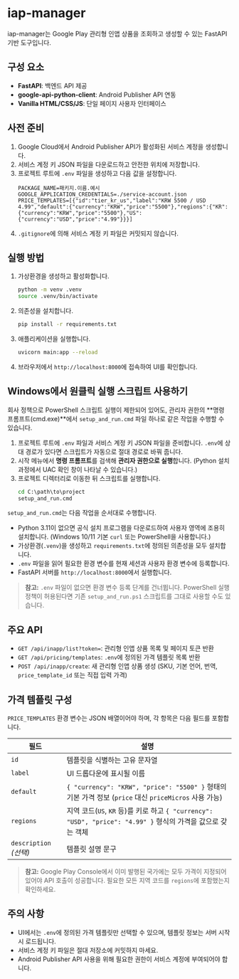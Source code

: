 # iap-manager

iap-manager는 Google Play 관리형 인앱 상품을 조회하고 생성할 수 있는 FastAPI 기반 도구입니다.

## 구성 요소
- **FastAPI**: 백엔드 API 제공
- **google-api-python-client**: Android Publisher API 연동
- **Vanilla HTML/CSS/JS**: 단일 페이지 사용자 인터페이스

## 사전 준비
1. Google Cloud에서 Android Publisher API가 활성화된 서비스 계정을 생성합니다.
2. 서비스 계정 키 JSON 파일을 다운로드하고 안전한 위치에 저장합니다.
3. 프로젝트 루트에 `.env` 파일을 생성하고 다음 값을 설정합니다.
   ```env
   PACKAGE_NAME=패키지.이름.예시
   GOOGLE_APPLICATION_CREDENTIALS=./service-account.json
   PRICE_TEMPLATES=[{"id":"tier_kr_us","label":"KRW 5500 / USD 4.99","default":{"currency":"KRW","price":"5500"},"regions":{"KR":{"currency":"KRW","price":"5500"},"US":{"currency":"USD","price":"4.99"}}}]
   ```
4. `.gitignore`에 의해 서비스 계정 키 파일은 커밋되지 않습니다.

## 실행 방법
1. 가상환경을 생성하고 활성화합니다.
   ```bash
   python -m venv .venv
   source .venv/bin/activate
   ```
2. 의존성을 설치합니다.
   ```bash
   pip install -r requirements.txt
   ```
3. 애플리케이션을 실행합니다.
   ```bash
   uvicorn main:app --reload
   ```
4. 브라우저에서 `http://localhost:8000`에 접속하여 UI를 확인합니다.

## Windows에서 원클릭 실행 스크립트 사용하기
회사 정책으로 PowerShell 스크립트 실행이 제한되어 있어도, 관리자 권한의 **명령 프롬프트(cmd.exe)**에서 `setup_and_run.cmd` 파일 하나로 같은 작업을 수행할 수 있습니다.

1. 프로젝트 루트에 `.env` 파일과 서비스 계정 키 JSON 파일을 준비합니다. `.env`에 상대 경로가 있다면 스크립트가 자동으로 절대 경로로 바꿔 줍니다.
2. 시작 메뉴에서 **명령 프롬프트**를 검색해 **관리자 권한으로 실행**합니다. (Python 설치 과정에서 UAC 확인 창이 나타날 수 있습니다.)
3. 프로젝트 디렉터리로 이동한 뒤 스크립트를 실행합니다.
   ```cmd
   cd C:\path\to\project
   setup_and_run.cmd
   ```

`setup_and_run.cmd`는 다음 작업을 순서대로 수행합니다.

- Python 3.11이 없으면 공식 설치 프로그램을 다운로드하여 사용자 영역에 조용히 설치합니다. (Windows 10/11 기본 `curl` 또는 PowerShell을 사용합니다.)
- 가상환경(`.venv`)을 생성하고 `requirements.txt`에 정의된 의존성을 모두 설치합니다.
- `.env` 파일을 읽어 필요한 환경 변수를 현재 세션과 사용자 환경 변수에 등록합니다.
- FastAPI 서버를 `http://localhost:8000`에서 실행합니다.

> **참고:** `.env` 파일이 없으면 환경 변수 등록 단계를 건너뜁니다. PowerShell 실행 정책이 허용된다면 기존 `setup_and_run.ps1` 스크립트를 그대로 사용할 수도 있습니다.

## 주요 API
- `GET /api/inapp/list?token=`: 관리형 인앱 상품 목록 및 페이지 토큰 반환
- `GET /api/pricing/templates`: `.env`에 정의된 가격 템플릿 목록 반환
- `POST /api/inapp/create`: 새 관리형 인앱 상품 생성 (SKU, 기본 언어, 번역, `price_template_id` 또는 직접 입력 가격)

## 가격 템플릿 구성
`PRICE_TEMPLATES` 환경 변수는 JSON 배열이어야 하며, 각 항목은 다음 필드를 포함합니다.

| 필드 | 설명 |
| --- | --- |
| `id` | 템플릿을 식별하는 고유 문자열 |
| `label` | UI 드롭다운에 표시될 이름 |
| `default` | `{ "currency": "KRW", "price": "5500" }` 형태의 기본 가격 정보 (`price` 대신 `priceMicros` 사용 가능) |
| `regions` | 지역 코드(`US`, `KR` 등)를 키로 하고 `{ "currency": "USD", "price": "4.99" }` 형식의 가격을 값으로 갖는 객체 |
| `description` *(선택)* | 템플릿 설명 문구 |

> **참고:** Google Play Console에서 이미 발행된 국가에는 모두 가격이 지정되어 있어야 API 호출이 성공합니다. 필요한 모든 지역 코드를 `regions`에 포함했는지 확인하세요.

## 주의 사항
- UI에서는 `.env`에 정의된 가격 템플릿만 선택할 수 있으며, 템플릿 정보는 서버 시작 시 로드됩니다.
- 서비스 계정 키 파일은 절대 저장소에 커밋하지 마세요.
- Android Publisher API 사용을 위해 필요한 권한이 서비스 계정에 부여되어야 합니다.
